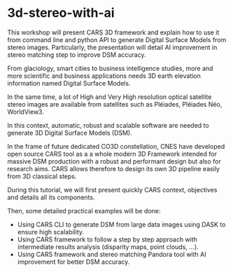 # 3d-stereo-with-ai

This workshop will present CARS 3D framework and explain how to use it from command line and python API to generate Digital Surface Models from stereo images.
Particularly, the presentation will detail AI improvement in stereo matching step to improve DSM accuracy.

From glaciology, smart cities to business intelligence studies, more and more scientific and business applications needs 3D earth elevation information named Digital Surface Models.

In the same time, a lot of High and Very High resolution optical satellite stereo images are available from satellites such as Pléiades, Pléiades Néo, WorldView3.

In this context, automatic, robust and scalable software are needed to generate 3D Digital Surface Models (DSM).

In the frame of future dedicated CO3D constellation, CNES have developed open source CARS tool as a a whole modern 3D Framework intended for massive DSM production with a robust and performant design but also for research aims.
CARS allows therefore to design its own 3D pipeline easily from 3D classical steps.

During this tutorial, we will first present quickly CARS context, objectives and details all its components.

Then, some detailed practical examples will be done:
- Using CARS CLI to generate DSM from large data images using DASK to ensure high scalability.
- Using CARS framework to follow a step by step approach with intermediate results analysis (disparity maps, point clouds, ...).
- Using CARS framework and stereo matching Pandora tool with AI improvement for better DSM accuracy.
